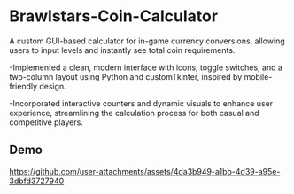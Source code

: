 # Brawlstars-Coin-Calculator
A custom GUI-based calculator for in-game currency conversions, allowing users to input levels and instantly see total coin requirements.

-Implemented a clean, modern interface with icons, toggle switches, and a two-column layout using Python and customTkinter, inspired by mobile-friendly design.

-Incorporated interactive counters and dynamic visuals to enhance user experience, streamlining the calculation process for both casual and competitive players.

## Demo
https://github.com/user-attachments/assets/4da3b949-a1bb-4d39-a95e-3dbfd3727940 

